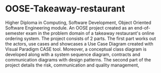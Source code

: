 # OOSE-Takeaway-restaurant
Higher Diploma in Computing, Software Development, Object Oriented Software Engineering module.
An OOSE project created as an end-of-semester exam in the problem domain of a takeaway restaurant's online ordering system.
The project consists of 2 parts.
The first part works out the actors, use cases and showcases a Use Case Diagram created with Visual Paradigm CASE tool.
Moreover, a conceptual class diagram is developed along with a system sequence diagram, contracts and communication diagrams with design patterns.
The second part of the project details the risk, communication and quality management, 
